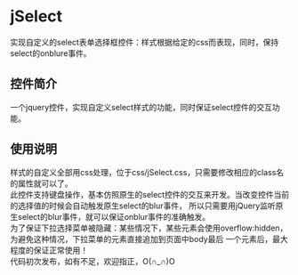 jSelect
=======

实现自定义的select表单选择框控件：样式根据给定的css而表现，同时，保持select的onblure事件。

<h2>控件简介</h2>
<div>
	一个jquery控件，实现自定义select样式的功能，同时保证select控件的交互功能。
</div>
<h2>使用说明</h2>
<div>
	样式的自定义全部用css处理，位于css/jSelect.css，只需要修改相应的class名的属性就可以了。
</div>
<div>
	此控件支持键盘操作，基本仿照原生的select控件的交互来开发。当改变控件当前的选择值的时候会自动触发原生select的blur事件，
	所以只需要用jQuery监听原生select的blur事件，就可以保证onblur事件的准确触发。
</div>
<div>
	为了保证下拉选择菜单被隐藏：某些情况下，某些元素会使用overflow:hidden，为避免这种情况，下拉菜单的元素直接追加到页面中body最后
	一个元素后，最大程度的保证正常使用！
</div>
<div>
	代码初次发布，如有不足，欢迎指正，O(∩_∩)O
</div>